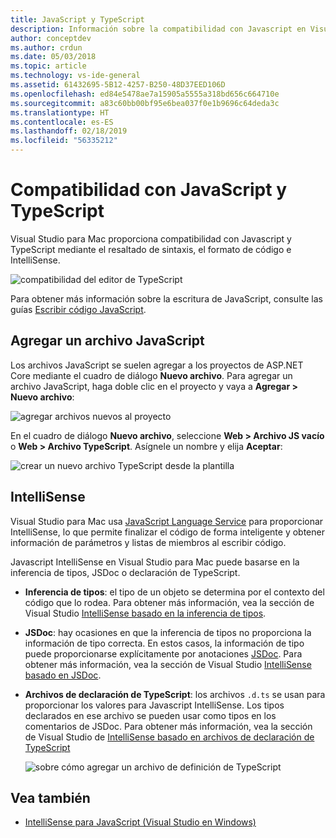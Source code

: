 ```yaml
---
title: JavaScript y TypeScript
description: Información sobre la compatibilidad con Javascript en Visual Studio para Mac
author: conceptdev
ms.author: crdun
ms.date: 05/03/2018
ms.topic: article
ms.technology: vs-ide-general
ms.assetid: 61432695-5B12-4257-B250-48D37EED106D
ms.openlocfilehash: ed84e5478ae7a15905a5555a318bd656c664710e
ms.sourcegitcommit: a83c60bb00bf95e6bea037f0e1b9696c64deda3c
ms.translationtype: HT
ms.contentlocale: es-ES
ms.lasthandoff: 02/18/2019
ms.locfileid: "56335212"
---
```

# <a name="javascript-and-typescript-support"></a>Compatibilidad con JavaScript y TypeScript

Visual Studio para Mac proporciona compatibilidad con Javascript y TypeScript mediante el resaltado de sintaxis, el formato de código e IntelliSense.

![compatibilidad del editor de TypeScript](https://msdnshared.blob.core.windows.net/media/2018/03/TypeScript-editor.gif)

Para obtener más información sobre la escritura de JavaScript, consulte las guías [Escribir código JavaScript](/scripting/javascript/writing-javascript-code).

## <a name="adding-a-javascript-file"></a>Agregar un archivo JavaScript

Los archivos JavaScript se suelen agregar a los proyectos de ASP.NET Core mediante el cuadro de diálogo **Nuevo archivo**. Para agregar un archivo JavaScript, haga doble clic en el proyecto y vaya a **Agregar > Nuevo archivo**:

![agregar archivos nuevos al proyecto](media/javascript-image1.png)

En el cuadro de diálogo **Nuevo archivo**, seleccione **Web > Archivo JS vacío** o **Web > Archivo TypeScript**. Asígnele un nombre y elija **Aceptar**:

![crear un nuevo archivo TypeScript desde la plantilla](media/javascript-image2.png)

## <a name="intellisense"></a>IntelliSense

Visual Studio para Mac usa [JavaScript Language Service](/visualstudio/ide/javascript-intellisense) para proporcionar IntelliSense, lo que permite finalizar el código de forma inteligente y obtener información de parámetros y listas de miembros al escribir código.

Javascript IntelliSense en Visual Studio para Mac puede basarse en la inferencia de tipos, JSDoc o declaración de TypeScript.

- **Inferencia de tipos**: el tipo de un objeto se determina por el contexto del código que lo rodea. Para obtener más información, vea la sección de Visual Studio [IntelliSense basado en la inferencia de tipos](/visualstudio/ide/javascript-intellisense#intellisense-based-on-type-inference).
- **JSDoc**: hay ocasiones en que la inferencia de tipos no proporciona la información de tipo correcta. En estos casos, la información de tipo puede proporcionarse explícitamente por anotaciones [JSDoc](http://usejsdoc.org/about-getting-started.html). Para obtener más información, vea la sección de Visual Studio [IntelliSense basado en JSDoc](/visualstudio/ide/javascript-intellisense#intellisense-based-on-jsdoc).
- **Archivos de declaración de TypeScript**: los archivos `.d.ts` se usan para proporcionar los valores para Javascript IntelliSense. Los tipos declarados en ese archivo se pueden usar como tipos en los comentarios de JSDoc. Para obtener más información, vea la sección de Visual Studio de [IntelliSense basado en archivos de declaración de TypeScript](/visualstudio/ide/javascript-intellisense#intellisense-based-on-typescript-declaration-files)

    ![sobre cómo agregar un archivo de definición de TypeScript](media/javascript-image3.png)

## <a name="see-also"></a>Vea también

- [IntelliSense para JavaScript (Visual Studio en Windows)](/visualstudio/ide/javascript-intellisense)
